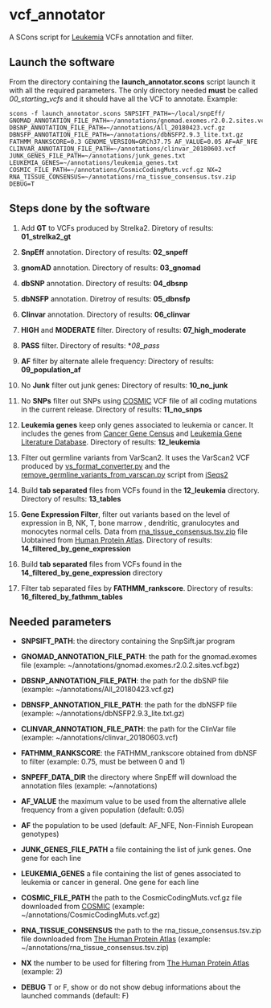 # vcf_annotator

A SCons script for [Leukemia](https://www.medicalnewstoday.com/articles/142595#types) VCFs annotation and filter.

## Launch the software

From the directory containing the **launch_annotator.scons** script launch it with all the required parameters. The only directory needed **must** be called *00_starting_vcfs* and it should have all the VCF to annotate.
Example:

```
scons -f launch_annotator.scons SNPSIFT_PATH=~/local/snpEff/ GNOMAD_ANNOTATION_FILE_PATH=~/annotations/gnomad.exomes.r2.0.2.sites.vcf.bgz DBSNP_ANNOTATION_FILE_PATH=~/annotations/All_20180423.vcf.gz DBNSFP_ANNOTATION_FILE_PATH=~/annotations/dbNSFP2.9.3_lite.txt.gz FATHMM_RANKSCORE=0.3 GENOME_VERSION=GRCh37.75 AF_VALUE=0.05 AF=AF_NFE  CLINVAR_ANNOTATION_FILE_PATH=~/annotations/clinvar_20180603.vcf JUNK_GENES_FILE_PATH=~/annotations/junk_genes.txt LEUKEMIA_GENES=~/annotations/leukemia_genes.txt COSMIC_FILE_PATH=~/annotations/CosmicCodingMuts.vcf.gz NX=2 RNA_TISSUE_CONSENSUS=~/annotations/rna_tissue_consensus.tsv.zip DEBUG=T
```

## Steps done by the software

1. Add **GT** to VCFs produced by Strelka2. Diretory of results: **01_strelka2_gt**

2. **SnpEff** annotation. Directory of results: **02_snpeff**

3. **gnomAD** annotation. Directory of results: **03_gnomad**

4. **dbSNP** annotation. Directory of results: **04_dbsnp**

5. **dbNSFP** annotation. Diretroy of results: **05_dbnsfp** 

6. **Clinvar** annotation. Directory of results: **06_clinvar**

7. **HIGH** and **MODERATE** filter. Directory of results: **07_high_moderate**

8. **PASS** filter. Directory of results: **08_pass*

9. **AF** filter by alternate allele frequency: Directory of results: **09_population_af**

10. No **Junk** filter out junk genes: Directory of results: **10_no_junk**

11. No **SNPs** filter out SNPs using [COSMIC](https://cancer.sanger.ac.uk/cosmic) VCF file of all coding mutations in the current release. Directory of results: **11_no_snps**

12. **Leukemia genes** keep only genes associated to leukemia or cancer. It includes the genes from [Cancer Gene Census](https://cancer.sanger.ac.uk/census#cl_search) and [Leukemia Gene Literature Database](http://soft.bioinfo-minzhao.org/lgl/). Directory of results: **12_leukemia**

13. Filter out germline variants from VarScan2. It uses the VarScan2 VCF produced by [vs_format_converter.py](https://github.com/PoisonAlien/varscan_accessories) and the [remove_germline_variants_from_varscan.py](https://github.com/alexcoppe/iSeqs2) script from [iSeqs2](https://github.com/alexcoppe/iSeqs2) 

14. Build **tab separated** files from VCFs found in the **12_leukemia** directory. Directory of results: **13_tables**

15. **Gene Expression Filter**, filter out variants based on the level of expression in B, NK, T, bone marrow , dendritic, granulocytes and monocytes normal cells. Data from [rna_tissue_consensus.tsv.zip](https://www.proteinatlas.org/about/download) file Uobtained from [Human Protein Atlas](https://www.proteinatlas.org/about). Directory of results: **14_filtered_by_gene_expression**

16. Build **tab separated** files from VCFs found in the **14_filtered_by_gene_expression** directory

17. Filter tab separated files by **FATHMM_rankscore**. Directory of results: **16_filtered_by_fathmm_tables**


## Needed parameters

- **SNPSIFT_PATH**: the directory containing the SnpSift.jar program

- **GNOMAD_ANNOTATION_FILE_PATH**: the path for the gnomad.exomes file (example: ~/annotations/gnomad.exomes.r2.0.2.sites.vcf.bgz)

- **DBSNP_ANNOTATION_FILE_PATH**: the path for the dbSNP file (example: ~/annotations/All_20180423.vcf.gz)

- **DBNSFP_ANNOTATION_FILE_PATH**: the path for the dbNSFP file (example: ~/annotations/dbNSFP2.9.3_lite.txt.gz)

- **CLINVAR_ANNOTATION_FILE_PATH**: the path for the ClinVar file (example: ~/annotations/clinvar_20180603.vcf)

- **FATHMM_RANKSCORE**: the FATHMM_rankscore obtained from dbNSF to filter (example: 0.75, must be between 0 and 1)

- **SNPEFF_DATA_DIR** the directory where SnpEff will download the annotation files (example: ~/annotations)

-  **AF_VALUE** the maximum value to be used from the alternative allele frequency from a given population (default: 0.05)

- **AF** the population to be used (default: AF_NFE, Non-Finnish European genotypes)

- **JUNK_GENES_FILE_PATH** a file containing the list of junk genes. One gene for each line

- **LEUKEMIA_GENES** a file containing the list of genes associated to leukemia or cancer in general. One gene for each line

- **COSMIC_FILE_PATH** the path to the CosmicCodingMuts.vcf.gz file downloaded from [COSMIC](https://cancer.sanger.ac.uk/cosmic) (example: ~/annotations/CosmicCodingMuts.vcf.gz)

- **RNA_TISSUE_CONSENSUS** the path to the rna_tissue_consensus.tsv.zip file downloaded from [The Human Protein Atlas](https://www.proteinatlas.org) (example: ~/annotations/rna_tissue_consensus.tsv.zip)

- **NX** the number to be used for filtering from [The Human Protein Atlas](https://www.proteinatlas.org) (example: 2)

- **DEBUG** T or F, show or do not show debug informations about the launched commands (default: F)
